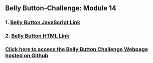 

## Belly Button-Challenge: Module 14 

### 1. [Belly Button JavaScript Link](https://github.com/pcsri/belly-button-challenge/blob/main/static/js/app.js)

### 2. [Belly Button HTML Link](https://github.com/pcsri/belly-button-challenge/blob/main/index.html)

  ### [Click here to access the Belly Button Challenge Webpage hosted on Github ](https://github.com/pcsri/belly-button-challenge)


